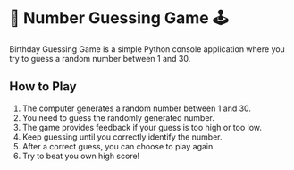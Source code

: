 # 🎲 Number Guessing Game 🕹️

Birthday Guessing Game is a simple Python console application where you try to guess a random number between 1 and 30.

## How to Play 

1. The computer generates a random number between 1 and 30.
2. You need to guess the randomly generated number.
3. The game provides feedback if your guess is too high or too low.
4. Keep guessing until you correctly identify the number.
5. After a correct guess, you can choose to play again.
6. Try to beat you own high score!
